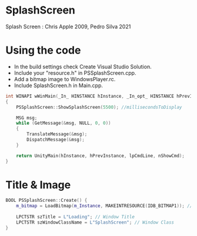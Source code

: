 # SplashScreen
 Splash Screen :  Chris Apple 2009, Pedro Silva 2021
 
 # Using the code
* In the build settings check Create Visual Studio Solution.
* Include your "resource.h" in PSSplashScreen.cpp.
* Add a bitmap image to WindowsPlayer.rc.
* Include SplashScreen.h in Main.cpp.

```cpp
int WINAPI wWinMain(_In_ HINSTANCE hInstance, _In_opt_ HINSTANCE hPrevInstance, _In_ LPWSTR lpCmdLine, _In_ int nShowCmd)
{
    PSSplashScreen::ShowSplashScreen(5500); //millisecondsToDisplay

    MSG msg;
    while (GetMessage(&msg, NULL, 0, 0))
    {
        TranslateMessage(&msg);
        DispatchMessage(&msg);
    }

    return UnityMain(hInstance, hPrevInstance, lpCmdLine, nShowCmd);
}
```

# Title & Image
```cpp
BOOL PSSplashScreen::Create() {
    m_bitmap = LoadBitmap(m_Instance, MAKEINTRESOURCE(IDB_BITMAP1)); // IDB_BITMAP1 image.bmp in WindowsPlayer.rc
    
    LPCTSTR szTitle = L"Loading"; // Window Title
    LPCTSTR szWindowClassName = L"SplashScreen"; // Window Class
}
```

